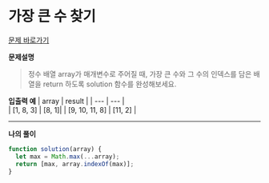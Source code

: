 # 가장 큰 수 찾기

[문제 바로가기](https://school.programmers.co.kr/learn/courses/30/lessons/120899)

**문제설명**

> 정수 배열 array가 매개변수로 주어질 때, 가장 큰 수와 그 수의 인덱스를 담은 배열을 return 하도록 solution 함수를 완성해보세요.

**입출력 예**
| array | result |
| --- | --- |  
| [1, 8, 3] | [8, 1]|
| [9, 10, 11, 8] | [11, 2] |

---

**나의 풀이**

```javascript
function solution(array) {
  let max = Math.max(...array);
  return [max, array.indexOf(max)];
}
```
